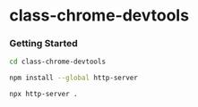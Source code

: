 # class-chrome-devtools

### Getting Started

```bash
cd class-chrome-devtools

npm install --global http-server

npx http-server .
```